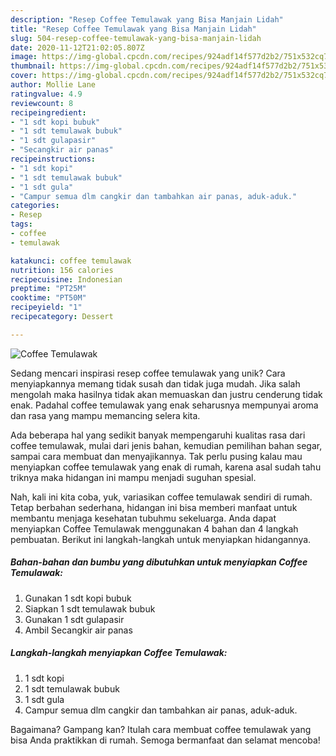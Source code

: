 ```yaml
---
description: "Resep Coffee Temulawak yang Bisa Manjain Lidah"
title: "Resep Coffee Temulawak yang Bisa Manjain Lidah"
slug: 504-resep-coffee-temulawak-yang-bisa-manjain-lidah
date: 2020-11-12T21:02:05.807Z
image: https://img-global.cpcdn.com/recipes/924adf14f577d2b2/751x532cq70/coffee-temulawak-foto-resep-utama.jpg
thumbnail: https://img-global.cpcdn.com/recipes/924adf14f577d2b2/751x532cq70/coffee-temulawak-foto-resep-utama.jpg
cover: https://img-global.cpcdn.com/recipes/924adf14f577d2b2/751x532cq70/coffee-temulawak-foto-resep-utama.jpg
author: Mollie Lane
ratingvalue: 4.9
reviewcount: 8
recipeingredient:
- "1 sdt kopi bubuk"
- "1 sdt temulawak bubuk"
- "1 sdt gulapasir"
- "Secangkir air panas"
recipeinstructions:
- "1 sdt kopi"
- "1 sdt temulawak bubuk"
- "1 sdt gula"
- "Campur semua dlm cangkir dan tambahkan air panas, aduk-aduk."
categories:
- Resep
tags:
- coffee
- temulawak

katakunci: coffee temulawak 
nutrition: 156 calories
recipecuisine: Indonesian
preptime: "PT25M"
cooktime: "PT50M"
recipeyield: "1"
recipecategory: Dessert

---
```



![Coffee Temulawak](https://img-global.cpcdn.com/recipes/924adf14f577d2b2/751x532cq70/coffee-temulawak-foto-resep-utama.jpg)

Sedang mencari inspirasi resep coffee temulawak yang unik? Cara menyiapkannya memang tidak susah dan tidak juga mudah. Jika salah mengolah maka hasilnya tidak akan memuaskan dan justru cenderung tidak enak. Padahal coffee temulawak yang enak seharusnya mempunyai aroma dan rasa yang mampu memancing selera kita.

Ada beberapa hal yang sedikit banyak mempengaruhi kualitas rasa dari coffee temulawak, mulai dari jenis bahan, kemudian pemilihan bahan segar, sampai cara membuat dan menyajikannya. Tak perlu pusing kalau mau menyiapkan coffee temulawak yang enak di rumah, karena asal sudah tahu triknya maka hidangan ini mampu menjadi suguhan spesial.




Nah, kali ini kita coba, yuk, variasikan coffee temulawak sendiri di rumah. Tetap berbahan sederhana, hidangan ini bisa memberi manfaat untuk membantu menjaga kesehatan tubuhmu sekeluarga. Anda dapat menyiapkan Coffee Temulawak menggunakan 4 bahan dan 4 langkah pembuatan. Berikut ini langkah-langkah untuk menyiapkan hidangannya.

<!--inarticleads1-->

##### Bahan-bahan dan bumbu yang dibutuhkan untuk menyiapkan Coffee Temulawak:

1. Gunakan 1 sdt kopi bubuk
1. Siapkan 1 sdt temulawak bubuk
1. Gunakan 1 sdt gulapasir
1. Ambil Secangkir air panas




<!--inarticleads2-->

##### Langkah-langkah menyiapkan Coffee Temulawak:

1. 1 sdt kopi
1. 1 sdt temulawak bubuk
1. 1 sdt gula
1. Campur semua dlm cangkir dan tambahkan air panas, aduk-aduk.




Bagaimana? Gampang kan? Itulah cara membuat coffee temulawak yang bisa Anda praktikkan di rumah. Semoga bermanfaat dan selamat mencoba!
